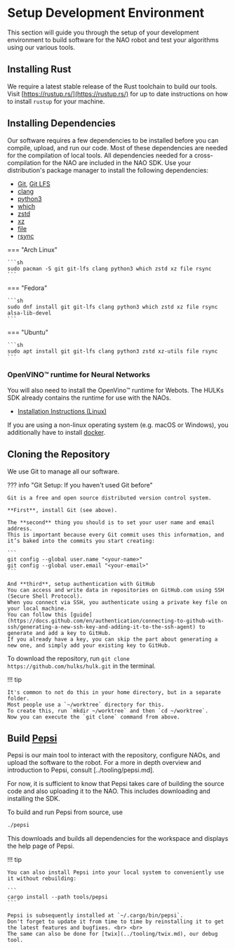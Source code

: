 # Setup Development Environment

This section will guide you through the setup of your development environment to build software for the NAO robot and test your algorithms using our various tools.

## Installing Rust

We require a latest stable release of the Rust toolchain to build our tools.
Visit [https://rustup.rs/](https://rustup.rs/) for up to date instructions on how to install `rustup` for your machine.

## Installing Dependencies

Our software requires a few dependencies to be installed before you can compile, upload, and run our code.
Most of these dependencies are needed for the compilation of local tools.
All dependencies needed for a cross-compilation for the NAO are included in the NAO SDK.
Use your distribution's package manager to install the following dependencies:

-   [Git](https://git-scm.com/), [Git LFS](https://git-lfs.com/)
-   [clang](https://clang.llvm.org/)
-   [python3](https://www.python.org/)
-   [which](https://carlowood.github.io/which/)
-   [zstd](http://www.zstd.net/)
-   [xz](https://tukaani.org/xz/)
-   [file](https://darwinsys.com/file/)
-   [rsync](https://rsync.samba.org/)

=== "Arch Linux"

    ```sh
    sudo pacman -S git git-lfs clang python3 which zstd xz file rsync
    ```

=== "Fedora"

    ```sh
    sudo dnf install git git-lfs clang python3 which zstd xz file rsync alsa-lib-devel
    ```

=== "Ubuntu"

    ```sh
    sudo apt install git git-lfs clang python3 zstd xz-utils file rsync
    ```

### OpenVINO™ runtime for Neural Networks

You will also need to install the OpenVino:tm: runtime for Webots. The HULKs SDK already contains the runtime for use with the NAOs.

-   [Installation Instructions (Linux)](https://docs.openvino.ai/2024/get-started/install-openvino/install-openvino-linux.html)

If you are using a non-linux operating system (e.g. macOS or Windows), you additionally have to install [docker](https://docs.docker.com/engine/install/).

## Cloning the Repository

We use Git to manage all our software.

??? info "Git Setup: If you haven't used Git before"

    Git is a free and open source distributed version control system.

    **First**, install Git (see above).

    The **second** thing you should is to set your user name and email address.
    This is important because every Git commit uses this information, and it’s baked into the commits you start creating:

    ```
    git config --global user.name "<your-name>"
    git config --global user.email "<your-email>"
    ```

    And **third**, setup authentication with GitHub
    You can access and write data in repositories on GitHub.com using SSH (Secure Shell Protocol).
    When you connect via SSH, you authenticate using a private key file on your local machine.
    You can follow this [guide](https://docs.github.com/en/authentication/connecting-to-github-with-ssh/generating-a-new-ssh-key-and-adding-it-to-the-ssh-agent) to generate and add a key to GitHub.
    If you already have a key, you can skip the part about generating a new one, and simply add your existing key to GitHub.

To download the repository, run `git clone https://github.com/hulks/hulk.git` in the terminal.

!!! tip

    It's common to not do this in your home directory, but in a separate folder.
    Most people use a `~/worktree` directory for this.
    To create this, run `mkdir ~/worktree` and then `cd ~/worktree`.
    Now you can execute the `git clone` command from above.

## Build [Pepsi](../tooling/pepsi.md)

Pepsi is our main tool to interact with the repository, configure NAOs, and upload the software to the robot.
For a more in depth overview and introduction to Pepsi, consult [../tooling/pepsi.md].

For now, it is sufficient to know that Pepsi takes care of building the source code and also uploading it to the NAO.
This includes downloading and installing the SDK.

To build and run Pepsi from source, use

```sh
./pepsi
```

This downloads and builds all dependencies for the workspace and displays the help page of Pepsi.

!!! tip

    You can also install Pepsi into your local system to conveniently use it without rebuilding:

    ```
    cargo install --path tools/pepsi
    ```

    Pepsi is subsequently installed at `~/.cargo/bin/pepsi`.
    Don't forget to update it from time to time by reinstalling it to get the latest features and bugfixes. <br> <br>
    The same can also be done for [twix](../tooling/twix.md), our debug tool.
